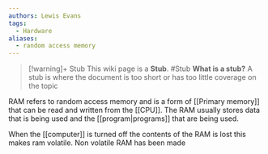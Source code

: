 ```yaml
---
authors: Lewis Evans
tags:
  - Hardware
aliases:
  - random access memory
---
```

> [!warning]+ Stub
> This wiki page is a **Stub**.
> #Stub 
> **What is a stub?**
> A stub is where the document is too short or has too little coverage on the topic


RAM refers to random access memory and is a form of [[Primary memory]] that can be read and written from the [[CPU]]. The RAM usually stores data that is being used and the [[program|programs]] that are being used.

When the [[computer]] is turned off the contents of the RAM is lost this makes ram volatile. Non volatile RAM has been made 